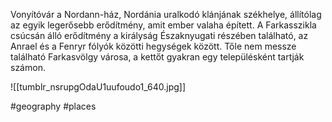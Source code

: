 Vonyítóvár a Nordann-ház, Nordánia uralkodó klánjának székhelye, állítólag az egyik legerősebb erődítmény, amit ember valaha épített. A Farkasszikla csúcsán álló erődítmény a királyság Északnyugati részében található, az Anrael és a Fenryr fólyók közötti hegységek között. Tőle nem messze található Farkasvölgy városa, a kettőt gyakran egy településként tartják számon.

![[tumblr_nsrupgOdaU1uufoudo1_640.jpg]]

#geography #places 
